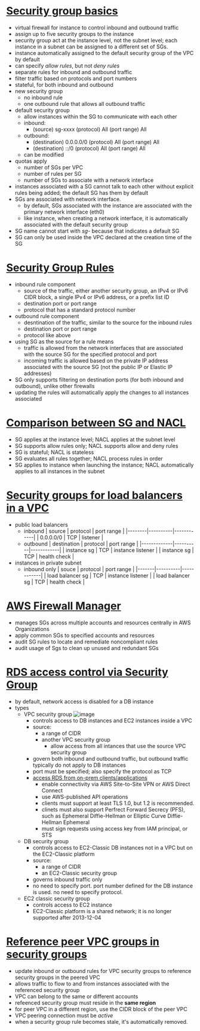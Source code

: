 # [Security group basics](https://docs.aws.amazon.com/vpc/latest/userguide/VPC_SecurityGroups.html#VPCSecurityGroups)

- virtual firewall for instance to control inbound and outbound traffic
- assign up to five security groups to the instance
- security group act at the instance level, not the subnet level; each instance in a subnet can be assigned to a different set of SGs.
- instance automatically assigned to the default security group of the VPC by default
- can specify _allow rules_, but not _deny rules_
- separate rules for inbound and outbound traffic
- filter traffic based on protocols and port numbers
- stateful, for both inbound and outbound
- new security group
  - no inbound rule
  - one outbound rule that allows all outbound traffic
- default security group
  - allow instances within the SG to communicate with each other
  - inbound:
    - (source) sg-xxxx (protocol) All (port range) All
  - outbound:
    - (destination) 0.0.0.0/0 (protocol) All (port range) All
    - (destination) ::/0 (protocol) All (port range) All
  - can be modified      
- quotas apply
  - number of SGs per VPC
  - number of rules per SG
  - number of SGs to associate with a network interface
- instances associated with a SG cannot talk to each other without explicit rules being added; the default SG has them by default
- SGs are associated with network interface. 
  - by default, SGs associated with the instance are associated with the primary network interface (eth0)
  - like instance, when creating a network interface, it is automatically associated with the default security group
- SG name cannot start with _sg-_ because that indicates a default SG
- SG can only be used inside the VPC declared at the creation time of the SG

# [Security Group Rules](https://docs.aws.amazon.com/vpc/latest/userguide/VPC_SecurityGroups.html#SecurityGroupRules)

- inbound rule component
  - source of the traffic, either another security group, an IPv4 or IPv6 CIDR block, a single IPv4 or IPv6 address, or a prefix list ID
  - destination port or port range
  - protocol that has a standard protocol number 
- outbound rule component
  - desntination of the traffic, similar to the source for the inbound rules
  - destination port or port range
  - protocol like above
- using SG as the source for a rule means
  - traffic is allowed from the network interfaces that are associated with the source SG for the specified protocol and port
  - incoming traffic is allowed based on the private IP address associated with the source SG (not the public IP or Elastic IP addresses) 
- SG only supports filtering on destination ports (for both inbound and outbound), unlike other firewalls
- updating the rules will automatically apply the changes to all instances associated


# [Comparison between SG and NACL](https://docs.aws.amazon.com/vpc/latest/userguide/VPC_Security.html#VPC_Security_Comparison)

- SG applies at the instance level; NACL applies at the subnet level
- SG supports allow rules only; NACL supports allow and deny rules
- SG is stateful; NACL is stateless
- SG evaluates all rules together; NACL process rules in order
- SG applies to instance when launching the instance; NACL automatically applies to all instances in the subnet

# [Security groups for load balancers in a VPC](https://docs.aws.amazon.com/elasticloadbalancing/latest/classic/elb-security-groups.html#elb-vpc-security-groups)
- public load balancers
  - inbound
    | source | protocol | port range |
    |--------|----------|------------|
    | 0.0.0.0/0 | TCP | listener     |
  - outbound
    | destination | protocol | port range |
    |-------------|----------|------------|
    | instance sg | TCP      | instance listener |
    | instance sg | TCP      | health check |
- instances in private subnet
  - inbound only
    | souce | protocol | port range |
    |-------|----------|------------|
    | load balancer sg | TCP | instance listener |
    | load balancer sg | TCP | health check |


# [AWS Firewall Manager](https://docs.aws.amazon.com/vpc/latest/userguide/VPC_SecurityGroups.html#aws-firewall-manager)

- manages SGs across multiple accounts and resources centrally in AWS Organizations
- apply common SGs to specified accounts and resources
- audit SG rules to locate and remediate noncompliant rules
- audit usage of Sgs to clean up unused and redundant SGs


# [RDS access control via Security Group](https://docs.aws.amazon.com/AmazonRDS/latest/UserGuide/Overview.RDSSecurityGroups.html)

- by default, network access is disabled for a DB instance
- types
  - VPC security group
    ![image](https://user-images.githubusercontent.com/60513695/101279197-93beb500-37fb-11eb-9d44-b44b51ea4a7f.png)
    - controls access to DB instances and EC2 instances inside a VPC
    - source:
      - a range of CIDR
      - another VPC security group
        - allow access from all intances that use the source VPC security group
    - govern both inbound and outbound traffic, but outbound traffic typically do not apply to DB instances
    - port must be specified; also specify the protocol as TCP
    - [access RDS from on-prem clients/applications](https://docs.aws.amazon.com/AmazonRDS/latest/UserGuide/inter-network-traffic-privacy.html)
      - enable connectivity via AWS Site-to-Site VPN or AWS Direct Connect
      - use AWS-published API operations
      - clients must support at least TLS 1.0, but 1.2 is recommended.
      - clinets must also support Perfrect Forward Secrecy (PFS), such as Ephemeral Diffie-Hellman or Elliptic Curve Diffie-Hellman Ephemeral
      - must sign requests using access key from IAM principal, or STS
  - DB security group
    - controls access to EC2-Classic DB instances not in a VPC but on the EC2-Classic platform
    - source:
      - a range of CIDR
      - an EC2-Classic security group
    - governs inbound traffic only
    - no need to specify port. port number defined for the DB instance is used. no need to specify protocol.
  - EC2 classic security group
    - controls access to EC2 instance
    - EC2-Classic platform is a shared network; it is no longer supported after 2013-12-04


# [Reference peer VPC groups in security groups](https://docs.amazonaws.cn/en_us/vpc/latest/peering/vpc-peering-security-groups.html)

- update inbound or outbound rules for VPC security groups to reference security groups in the peered VPC
- allows traffic to flow to and from instances associated with the referenced security group
- VPC can belong to the same or different accounts
- refeenced security group must reside in the __same region__
- for peer VPC in a different region, use the CIDR block of the peer VPC
- VPC peering connection must be _active_
- when a security group rule becomes stale, it's automatically removed.

